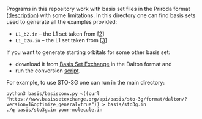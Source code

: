 
Programs in this repository work
with basis set files in the Priroda format ([description](https://aip.scitation.org/doi/suppl/10.1063/1.5082231/suppl_file/format.txt))
with some limitations.
In this directory one can find basis sets
used to generate all the examples provided:
* `L1_b2.in` – the L1 set taken from \[[2](../README.md#user-content-ref2)\]
* `L1_b2u.in` – the L1 set taken from \[[3](../README.md#user-content-ref3)\]

If you want to generate starting orbitals for some other basis set:
* download it from [Basis Set Exchange](https://www.basissetexchange.org/) in the Dalton format and
* run the conversion [script](basisconv.py).

For example, to use STO-3G one can run in the main directory:
  ```
  python3 basis/basisconv.py <((curl "https://www.basissetexchange.org/api/basis/sto-3g/format/dalton/?version=1&optimize_general=true")) > basis/sto3g.in
  ./q basis/sto3g.in your-molecule.in
  ```

